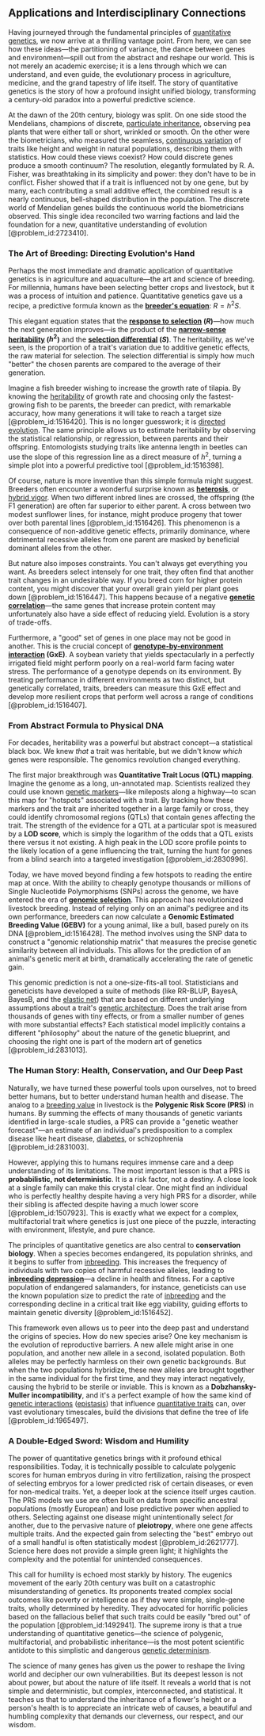 ## Applications and Interdisciplinary Connections

Having journeyed through the fundamental principles of [quantitative genetics](@article_id:154191), we now arrive at a thrilling vantage point. From here, we can see how these ideas—the partitioning of variance, the dance between genes and environment—spill out from the abstract and reshape our world. This is not merely an academic exercise; it is a lens through which we can understand, and even guide, the evolutionary process in agriculture, medicine, and the grand tapestry of life itself. The story of quantitative genetics is the story of how a profound insight unified biology, transforming a century-old paradox into a powerful predictive science.

At the dawn of the 20th century, biology was split. On one side stood the Mendelians, champions of discrete, [particulate inheritance](@article_id:139793), observing pea plants that were either tall or short, wrinkled or smooth. On the other were the biometricians, who measured the seamless, [continuous variation](@article_id:270711) of traits like height and weight in natural populations, describing them with statistics. How could these views coexist? How could discrete genes produce a smooth continuum? The resolution, elegantly formulated by R. A. Fisher, was breathtaking in its simplicity and power: they don't have to be in conflict. Fisher showed that if a trait is influenced not by one gene, but by many, each contributing a small additive effect, the combined result is a nearly continuous, bell-shaped distribution in the population. The discrete world of Mendelian genes builds the continuous world the biometricians observed. This single idea reconciled two warring factions and laid the foundation for a new, quantitative understanding of evolution [@problem_id:2723410].

### The Art of Breeding: Directing Evolution's Hand

Perhaps the most immediate and dramatic application of quantitative genetics is in agriculture and aquaculture—the art and science of breeding. For millennia, humans have been selecting better crops and livestock, but it was a process of intuition and patience. Quantitative genetics gave us a recipe, a predictive formula known as the **[breeder's equation](@article_id:149261)**: $R = h^2S$.

This elegant equation states that the **[response to selection](@article_id:266555) ($R$)**—how much the next generation improves—is the product of the **[narrow-sense heritability](@article_id:262266) ($h^2$)** and the **[selection differential](@article_id:275842) ($S$)**. The heritability, as we've seen, is the proportion of a trait's variation due to additive genetic effects, the raw material for selection. The selection differential is simply how much "better" the chosen parents are compared to the average of their generation.

Imagine a fish breeder wishing to increase the growth rate of tilapia. By knowing the [heritability](@article_id:150601) of growth rate and choosing only the fastest-growing fish to be parents, the breeder can predict, with remarkable accuracy, how many generations it will take to reach a target size [@problem_id:1516420]. This is no longer guesswork; it is [directed evolution](@article_id:194154). The same principle allows us to estimate heritability by observing the statistical relationship, or regression, between parents and their offspring. Entomologists studying traits like antenna length in beetles can use the slope of this regression line as a direct measure of $h^2$, turning a simple plot into a powerful predictive tool [@problem_id:1516398].

Of course, nature is more inventive than this simple formula might suggest. Breeders often encounter a wonderful surprise known as **[heterosis](@article_id:274881)**, or [hybrid vigor](@article_id:262317). When two different inbred lines are crossed, the offspring (the F1 generation) are often far superior to either parent. A cross between two modest sunflower lines, for instance, might produce progeny that tower over both parental lines [@problem_id:1516426]. This phenomenon is a consequence of non-additive genetic effects, primarily dominance, where detrimental recessive alleles from one parent are masked by beneficial dominant alleles from the other.

But nature also imposes constraints. You can't always get everything you want. As breeders select intensely for one trait, they often find that another trait changes in an undesirable way. If you breed corn for higher protein content, you might discover that your overall grain yield per plant goes down [@problem_id:1516447]. This happens because of a negative **[genetic correlation](@article_id:175789)**—the same genes that increase protein content may unfortunately also have a side effect of reducing yield. Evolution is a story of trade-offs.

Furthermore, a "good" set of genes in one place may not be good in another. This is the crucial concept of **[genotype-by-environment interaction](@article_id:155151) (GxE)**. A soybean variety that yields spectacularly in a perfectly irrigated field might perform poorly on a real-world farm facing water stress. The performance of a genotype depends on its environment. By treating performance in different environments as two distinct, but genetically correlated, traits, breeders can measure this GxE effect and develop more resilient crops that perform well across a range of conditions [@problem_id:1516407].

### From Abstract Formula to Physical DNA

For decades, heritability was a powerful but abstract concept—a statistical black box. We knew *that* a trait was heritable, but we didn't know *which* genes were responsible. The genomics revolution changed everything.

The first major breakthrough was **Quantitative Trait Locus (QTL) mapping**. Imagine the genome as a long, un-annotated map. Scientists realized they could use known [genetic markers](@article_id:201972)—like mileposts along a highway—to scan this map for "hotspots" associated with a trait. By tracking how these markers and the trait are inherited together in a large family or cross, they could identify chromosomal regions (QTLs) that contain genes affecting the trait. The strength of the evidence for a QTL at a particular spot is measured by a **LOD score**, which is simply the logarithm of the odds that a QTL exists there versus it not existing. A high peak in the LOD score profile points to the likely location of a gene influencing the trait, turning the hunt for genes from a blind search into a targeted investigation [@problem_id:2830996].

Today, we have moved beyond finding a few hotspots to reading the entire map at once. With the ability to cheaply genotype thousands or millions of Single Nucleotide Polymorphisms (SNPs) across the genome, we have entered the era of **[genomic selection](@article_id:173742)**. This approach has revolutionized livestock breeding. Instead of relying only on an animal's pedigree and its own performance, breeders can now calculate a **Genomic Estimated Breeding Value (GEBV)** for a young animal, like a bull, based purely on its DNA [@problem_id:1516428]. The method involves using the SNP data to construct a "genomic relationship matrix" that measures the precise genetic similarity between all individuals. This allows for the prediction of an animal's genetic merit at birth, dramatically accelerating the rate of genetic gain.

This genomic prediction is not a one-size-fits-all tool. Statisticians and geneticists have developed a suite of methods (like RR-BLUP, BayesA, BayesB, and the [elastic net](@article_id:142863)) that are based on different underlying assumptions about a trait's [genetic architecture](@article_id:151082). Does the trait arise from thousands of genes with tiny effects, or from a smaller number of genes with more substantial effects? Each statistical model implicitly contains a different "philosophy" about the nature of the genetic blueprint, and choosing the right one is part of the modern art of genetics [@problem_id:2831013].

### The Human Story: Health, Conservation, and Our Deep Past

Naturally, we have turned these powerful tools upon ourselves, not to breed better humans, but to better understand human health and disease. The analog to a [breeding value](@article_id:195660) in livestock is the **Polygenic Risk Score (PRS)** in humans. By summing the effects of many thousands of genetic variants identified in large-scale studies, a PRS can provide a "genetic weather forecast"—an estimate of an individual's predisposition to a complex disease like heart disease, [diabetes](@article_id:152548), or schizophrenia [@problem_id:2831003].

However, applying this to humans requires immense care and a deep understanding of its limitations. The most important lesson is that a PRS is **probabilistic, not deterministic**. It is a risk factor, not a destiny. A close look at a single family can make this crystal clear. One might find an individual who is perfectly healthy despite having a very high PRS for a disorder, while their sibling is affected despite having a much lower score [@problem_id:1507923]. This is exactly what we expect for a complex, multifactorial trait where genetics is just one piece of the puzzle, interacting with environment, lifestyle, and pure chance.

The principles of quantitative genetics are also central to **conservation biology**. When a species becomes endangered, its population shrinks, and it begins to suffer from [inbreeding](@article_id:262892). This increases the frequency of individuals with two copies of harmful recessive alleles, leading to **[inbreeding depression](@article_id:273156)**—a decline in health and fitness. For a captive population of endangered salamanders, for instance, geneticists can use the known population size to predict the rate of [inbreeding](@article_id:262892) and the corresponding decline in a critical trait like egg viability, guiding efforts to maintain genetic diversity [@problem_id:1516452].

This framework even allows us to peer into the deep past and understand the origins of species. How do new species arise? One key mechanism is the evolution of reproductive barriers. A new allele might arise in one population, and another new allele in a second, isolated population. Both alleles may be perfectly harmless on their own genetic backgrounds. But when the two populations hybridize, these new alleles are brought together in the same individual for the first time, and they may interact negatively, causing the hybrid to be sterile or inviable. This is known as a **Dobzhansky-Muller incompatibility**, and it's a perfect example of how the same kind of [genetic interactions](@article_id:177237) ([epistasis](@article_id:136080)) that influence [quantitative traits](@article_id:144452) can, over vast evolutionary timescales, build the divisions that define the tree of life [@problem_id:1965497].

### A Double-Edged Sword: Wisdom and Humility

The power of quantitative genetics brings with it profound ethical responsibilities. Today, it is technically possible to calculate polygenic scores for human embryos during in vitro fertilization, raising the prospect of selecting embryos for a lower predicted risk of certain diseases, or even for non-medical traits. Yet, a deeper look at the science itself urges caution. The PRS models we use are often built on data from specific ancestral populations (mostly European) and lose predictive power when applied to others. Selecting against one disease might unintentionally select *for* another, due to the pervasive nature of **pleiotropy**, where one gene affects multiple traits. And the expected gain from selecting the "best" embryo out of a small handful is often statistically modest [@problem_id:2621777]. Science here does not provide a simple green light; it highlights the complexity and the potential for unintended consequences.

This call for humility is echoed most starkly by history. The eugenics movement of the early 20th century was built on a catastrophic misunderstanding of genetics. Its proponents treated complex social outcomes like poverty or intelligence as if they were simple, single-gene traits, wholly determined by heredity. They advocated for horrific policies based on the fallacious belief that such traits could be easily "bred out" of the population [@problem_id:1492941]. The supreme irony is that a true understanding of quantitative genetics—the science of polygenic, multifactorial, and probabilistic inheritance—is the most potent scientific antidote to this simplistic and dangerous [genetic determinism](@article_id:272335).

The science of many genes has given us the power to reshape the living world and decipher our own vulnerabilities. But its deepest lesson is not about power, but about the nature of life itself. It reveals a world that is not simple and deterministic, but complex, interconnected, and statistical. It teaches us that to understand the inheritance of a flower's height or a person's health is to appreciate an intricate web of causes, a beautiful and humbling complexity that demands our cleverness, our respect, and our wisdom.